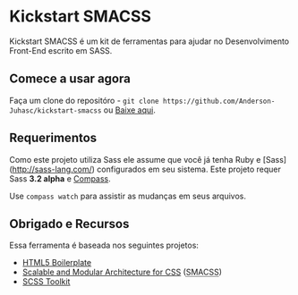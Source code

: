 # Kickstart SMACSS

Kickstart SMACSS é um kit de ferramentas para ajudar no Desenvolvimento Front-End escrito em SASS.

## Comece a usar agora

Faça um clone do repositóro - `git clone https://github.com/Anderson-Juhasc/kickstart-smacss` ou [Baixe aqui](https://github.com/Anderson-Juhasc/kickstart-smacss/zipball/master).

## Requerimentos

Como este projeto utiliza Sass ele assume que você já tenha Ruby e [Sass] (http://sass-lang.com/) configurados em seu sistema.
Este projeto requer Sass **3.2 alpha** e [Compass](http://compass-style.org/).

Use `compass watch` para assistir as mudanças em seus arquivos.

## Obrigado e Recursos

Essa ferramenta é baseada nos seguintes projetos:

- [HTML5 Boilerplate](https://github.com/h5bp/html5-boilerplate)
- [Scalable and Modular Architecture for CSS](http://smacss.com/book/type-state) (<abbr title="Scalable and Modular Architecture for CSS">SMACSS</abbr>)
- [SCSS Toolkit](https://raw.github.com/davidrapson/scss-toolkit)
